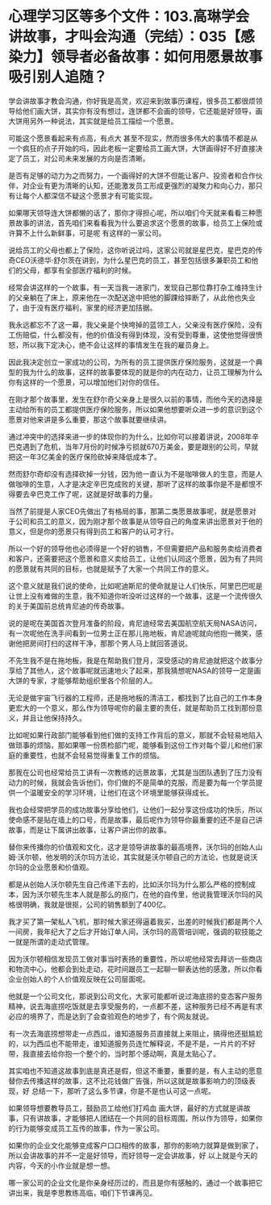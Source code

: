 # 心理学习区等多个文件：103.高琳学会讲故事，才叫会沟通（完结）：035【感染力】领导者必备故事：如何用愿景故事吸引别人追随？

学会讲故事才教会沟通，你好我是高灵，欢迎来到故事历课程，很多员工都很烦领导给他们画大饼，其实你有没有想过，连饼都不会画的领导，它还能是好领导，画大饼用另外一种说法，其实就是给员工描绘一个愿景。

可能这个愿景看起来有点高，有点大 甚至不现实，然而很多伟大的事情不都是从一个疯狂的点子开始的吗，因此老板一定要给员工画大饼，大饼画得好不好直接决定了员工，对公司未来发展的方向是否清晰。

是否有足够的动力为之而努力，一个画得好的大饼不但能让客户、投资者和合作伙伴，对企业有更为清晰的认知，还能激发员工形成更强烈的凝聚力和向心力，那只有让每个人都深信不疑这个愿景才有可能实现。

如果哪天领导连大饼都懒的话了，那你才得担心呢，所以咱们今天就来看看三种愿景故事的讲法，首先咱们来看看我为什么要追求这个愿景的故事，给员工上保险或许算不上什么新鲜事，可是呢 有这样的一家公司。

说给员工的父母也都上了保险，这你听说过吗，这家公司就是星巴克，星巴克的传奇CEO沃德华·舒尔茨在讲到，为什么星巴克的员工，甚至包括很多兼职员工和他们的父母，都享有全部医疗福利的时候。

经常会讲这样的一个故事，有一天当我一进家门，发现自己那位靠打杂工维持生计的父亲躺在了床上，原来他在一次配送途中把他的脚踝给摔断了，从此他也失业了，由于没有医疗福利，家里的经济更加拮据。

我永远都忘不了这一幕，我父亲是个快垮掉的蓝领工人，父亲没有医疗保险，没有工伤赔偿，什么都没有，他的价值没有得到体现，没有受到尊重，这使他觉得很愤怒，所以我下定决心，绝不会让这样的事情发生在我的雇员身上。

因此我决定创立一家成功的公司，为所有的员工提供医疗保险服务，这就是一个典型的我为什么的故事，这样的故事要体现的就是你的内在动力，让员工理解为什么你有这样的一个愿景，可以增加他们对你的信任。

在刚才那个故事里，发生在舒尔奇父亲身上是很久以前的事情，而他今天的选择是主动给所有的员工都提供医疗保险服务，所以如果他想要听众进一步的意识到这个愿景对他来讲是多么重要，那这个故事就要继续讲。

通过冲突中的选择来进一步的体现你的为什么，比如你可以接着讲说，2008年辛巴克遇到了危机，当年7月份的时候净亏损就670万美金，要是跟别的公司，早就把这一年3亿美金的医疗保险砍掉来降低成本了。

然而舒尔奇却没有选择砍掉一分钱，因为他一直认为不是咖啡做人的生意，而是人做咖啡的生意，人才是决定辛巴克成败的关键，那听了这样的故事你是不是都恨不得要去辛巴克工作了呢，这就是好故事的力量。

当然了前提是人家CEO先做出了有格局的事，那第二类愿景故事呢，就是愿景对于公司和员工的意义，因为刚才那个故事是从领导自己的角度来讲出愿景对于他的意义，但是你的愿景只有得到员工和客户的认可才行。

所以一个好的领导他也必须得是一个好的销售，不但需要把产品和服务卖给消费者和客户，还需要把这个愿景和意义卖给员工，让他们认同这个愿景，因为有了共同的愿景就有共同的目标，也就是赋予了大家一个共同工作的意义。

这个意义就是我们说的使命，比如呢迪斯尼的使命就是让人们快乐，阿里巴巴呢是让世上没有难做的生意，我不知道你听没听过这样的一个故事，这是一个流传很久的关于美国前总统肯尼迪的传奇故事。

说的是呢在美国首次登月准备的阶段，肯尼迪经常去美国航空航天局NASA访问，有一次呢他在洗手间看到一位男士正在那儿拖地板，肯尼迪呢就向他抱一微笑，感谢他把房间打扫的这样干净，那那个男人马上就回答道说。

不先生我不是在拖地板，我是在帮助我们登月，深受感动的肯尼迪就把这个故事分享给了其他人，这个故事呢就迅速地火了起来，那我猜想呢NASA的领导一定是画大饼的专家，才能够帮助组织里各个阶层的人。

无论是做宇宙飞行器的工程师，还是拖地板的清洁工，都找到了比自己的工作本身更宏大的一个意义，那么作为领导呢你的最主要的责任，就是帮助员工找到那份意义，并且让他保持持久。

比如呢如果行政部门能够看到他们做的支持工作背后的意义，那就不会轻易地陷入做琐事的烦恼，那如果哪一份质检部门呢，能够看到这份工作对每个婴儿和他们家庭的重要性，也就不会轻易觉得重复工作的烦恼。

那我在公司也经常给员工讲有一次教练的远景故事，尤其是当团队遇到了压力没有动力的时候，我就会告诉他们，你们做的不是简单的克服，而是要为每一个学员提供一个温暖安全的学习环境，让他们在这个环境里能够获得成长。

我也会经常把学员的成功故事分享给他们，让他们一起分享这份成功的快乐，所以使命感不是贴在墙上的口号，而是故事，最后呢作为领导你最重要的还不是自己讲故事，而是让下属讲出故事，让客户讲出你的故事。

替你来传播你的价值观和文化，这才是领导讲故事的最高境界，沃尔玛的创始人山姆·沃尔顿，他发明的沃尔玛方法论，其实就是沃尔顿自己的方法论，也就是说沃尔玛的企业愿景和价值观。

都是从创始人沃尔顿先生自己传递下去的，比如沃尔玛为什么那么严格的控制成本，因为沃尔顿先生本人就是那么的抠门，在他的自传里，他说我管理沃尔玛的风格很明确，我就是很抠，公司的销售额到了400亿。

我才买了第一架私人飞机，那时候大家还得逼着我买，出差的时候我们都是两个人一间房，我年纪大了之后才开始订单人间，沃尔玛的高管培训呢，强调的软技能之一就是所谓的走动式管理。

因为沃尔顿相信发现员工做对事当时表扬的重要性，所以呢他经常去拜访一些商店和物流中心，他都会到处走动，花时间跟员工一起聊一聊表达他的感激，所以你看企业创始人的个人价值观反映在公司层面呢。

他就是一个公司文化，那说到公司文化，大家可能都听说过海底捞的变态客户服务精神，说去海底捞吃饭就是去享受服务的，一点都不差，这种服务已经不再是有求必应的境界了，而是达到了会查验观色的地步了，有个网友就说。

有一次去海底捞想带走一点西瓜，谁知道服务员直接就上来阻止，搞得他还挺尴尬的，以为西瓜也不能带走，谁知道服务员连忙解释说，不是不是，一片片的不好带，我直接去给你抱一个整个的，当时那个感动啊，真是太贴心了。

其实咱也不知道这故事到底是真还是假，但这不重要，重要的是，有人主动的愿意替你去传播这样的故事，这不比花钱做广告强，所以这就是故事影响力的顶级表现，好 总结一下，那听了这么多节课，你是不是也认可这一点呢。

如果领导想要教导员工，鼓励员工给他们打鸡血 画大饼，最好的方式就是讲故事，只有讲故事，才能够把人团结在一个共同的目标周围，所以作为领导，如果你的行为能够变成员工互传的故事，作为一家公司。

如果你的企业文化能够变成客户口口相传的故事，那你的影响力就算是做到家了，所以会讲故事的并不一定是好领导，而好领导一定会讲故事，好 以上就是今天的内容，今天的小作业就是想一想。

哪一家公司的企业文化是你亲身经历过的，而且是你有感触的，通过一个故事把它讲出来，我是李思教练高临，咱们下节课再见。